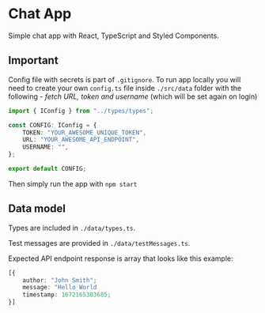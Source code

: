 # Chat App

Simple chat app with React, TypeScript and Styled Components.

## Important

Config file with secrets is part of `.gitignore`.  To run app locally you will need to create your own `config.ts` file inside `./src/data` folder with the following - *fetch URL, token and username* (which will be set again on login)

```ts
import { IConfig } from "../types/types";

const CONFIG: IConfig = {
	TOKEN: "YOUR_AWESOME_UNIQUE_TOKEN",
	URL: "YOUR_AWESOME_API_ENDPOINT",
	USERNAME: "",
};

export default CONFIG;
```

Then simply run the app with `npm start`

## Data model

Types are included in `./data/types.ts`. 

Test messages are provided in `./data/testMessages.ts`. 

Expected API endpoint response is array that looks like this example:

```ts
[{
    author: "John Smith";
	message: "Hello World
	timestamp: 1672165383685;
}]
```


